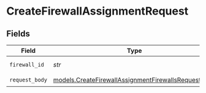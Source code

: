# CreateFirewallAssignmentRequest


## Fields

| Field                                                                                                            | Type                                                                                                             | Required                                                                                                         | Description                                                                                                      |
| ---------------------------------------------------------------------------------------------------------------- | ---------------------------------------------------------------------------------------------------------------- | ---------------------------------------------------------------------------------------------------------------- | ---------------------------------------------------------------------------------------------------------------- |
| `firewall_id`                                                                                                    | *str*                                                                                                            | :heavy_check_mark:                                                                                               | The Firewall ID                                                                                                  |
| `request_body`                                                                                                   | [models.CreateFirewallAssignmentFirewallsRequestBody](../models/createfirewallassignmentfirewallsrequestbody.md) | :heavy_check_mark:                                                                                               | N/A                                                                                                              |